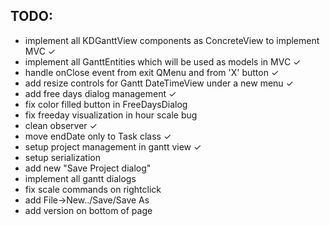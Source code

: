 ﻿## TODO:

 - implement all KDGanttView components as ConcreteView to implement MVC  ✓
 - implement all GanttEntities which will be used as models in MVC ✓
 - handle onClose event from exit QMenu and from 'X' button ✓
 - add resize controls for Gantt DateTimeView under a new menu ✓
 - add free days dialog management ✓
 - fix color filled button in FreeDaysDialog
 - fix freeday visualization in hour scale bug
 - clean observer ✓
 - move endDate only to Task class ✓
 - setup project management in gantt view ✓
 - setup serialization
 - add new "Save Project dialog"
 - implement all gantt dialogs
 - fix scale commands on rightclick
 - add File->New../Save/Save As
 - add version on bottom of page
